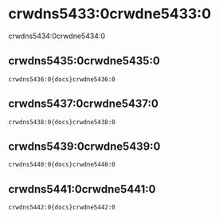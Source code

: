 # crwdns5433:0crwdne5433:0

crwdns5434:0crwdne5434:0

## crwdns5435:0crwdne5435:0

    crwdns5436:0{docs}crwdne5436:0
    

## crwdns5437:0crwdne5437:0

    crwdns5438:0{docs}crwdne5438:0
    

## crwdns5439:0crwdne5439:0

    crwdns5440:0{docs}crwdne5440:0
    
    

## crwdns5441:0crwdne5441:0

    crwdns5442:0{docs}crwdne5442:0